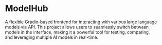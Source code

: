# ModelHub
A flexible Gradio-based frontend for interacting with various large language models via API. This project allows users to seamlessly switch between models in the interface, making it a powerful tool for testing, comparing, and leveraging multiple AI models in real-time.
